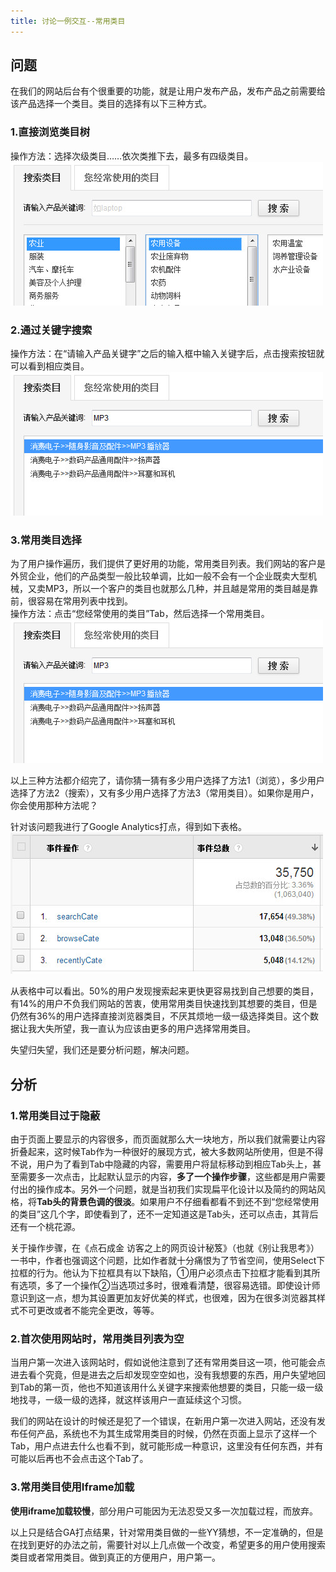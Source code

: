 ```yaml
---
title: 讨论一例交互--常用类目
---
```


## 问题

在我们的网站后台有个很重要的功能，就是让用户发布产品，发布产品之前需要给该产品选择一个类目。类目的选择有以下三种方式。  
### 1.直接浏览类目树  
操作方法：选择次级类目……依次类推下去，最多有四级类目。  
![直接浏览类目树](../images/category-browse.jpg)

### 2.通过关键字搜索  
操作方法：在“请输入产品关键字”之后的输入框中输入关键字后，点击搜索按钮就可以看到相应类目。 
![通过关键字搜索类目](../images/category-search.jpg)

### 3.常用类目选择
为了用户操作遍历，我们提供了更好用的功能，常用类目列表。我们网站的客户是外贸企业，他们的产品类型一般比较单调，比如一般不会有一个企业既卖大型机械，又卖MP3，所以一个客户的类目也就那么几种，并且越是常用的类目越是靠前，很容易在常用列表中找到。  
操作方法：点击“您经常使用的类目”Tab，然后选择一个常用类目。  
![通过关键字搜索类目](../images/category-search.jpg)

以上三种方法都介绍完了，请你猜一猜有多少用户选择了方法1（浏览），多少用户选择了方法2（搜索），又有多少用户选择了方法3（常用类目）。如果你是用户，你会使用那种方法呢？  
  
针对该问题我进行了Google Analytics打点，得到如下表格。  
![通过关键字搜索类目](../images/category-ga.jpg)

从表格中可以看出。50%的用户发现搜索起来更快更容易找到自己想要的类目，有14%的用户不负我们网站的苦衷，使用常用类目快速找到其想要的类目，但是仍然有36%的用户选择直接浏览器类目，不厌其烦地一级一级选择类目。这个数据让我大失所望，我一直认为应该由更多的用户选择常用类目。  

失望归失望，我们还是要分析问题，解决问题。  

## 分析

### 1.常用类目过于隐蔽
由于页面上要显示的内容很多，而页面就那么大一块地方，所以我们就需要让内容折叠起来，这时候Tab作为一种很好的展现方式，被大多数网站所使用，但是不得不说，用户为了看到Tab中隐藏的内容，需要用户将鼠标移动到相应Tab头上，甚至需要多一次点击，比起默认显示的内容，**多了一个操作步骤**，这些都是用户需要付出的操作成本。另外一个问题，就是当初我们实现扁平化设计以及简约的网站风格，将**Tab头的背景色调的很淡**。如果用户不仔细看都看不到还不到“您经常使用的类目”这几个字，即使看到了，还不一定知道这是Tab头，还可以点击，其背后还有一个桃花源。  

关于操作步骤，在《点石成金 访客之上的网页设计秘笈》（也就《别让我思考》）一书中，作者也强调这个问题，比如作者就十分痛恨为了节省空间，使用Select下拉框的行为。他认为下拉框具有以下缺陷，①用户必须点击下拉框才能看到其所有选项，多了一个操作②当选项过多时，很难看清楚，很容易选错。即使设计师意识到这一点，想为其设置更加友好优美的样式，也很难，因为在很多浏览器其样式不可更改或者不能完全更改，等等。

### 2.首次使用网站时，常用类目列表为空
当用户第一次进入该网站时，假如说他注意到了还有常用类目这一项，他可能会点进去看个究竟，但是进去之后却发现空空如也，没有我想要的东西，用户失望地回到Tab的第一页，他也不知道该用什么关键字来搜索他想要的类目，只能一级一级地找寻，一级一级的选择，就这样该用户一直延续这个习惯。  

我们的网站在设计的时候还是犯了一个错误，在新用户第一次进入网站，还没有发布任何产品，系统也不为其生成常用类目的时候，仍然在页面上显示了这样一个Tab，用户点进去什么也看不到，就可能形成一种意识，这里没有任何东西，并有可能以后再也不会点击这个Tab了。  

### 3.常用类目使用Iframe加载
**使用iframe加载较慢**，部分用户可能因为无法忍受又多一次加载过程，而放弃。

以上只是结合GA打点结果，针对常用类目做的一些YY猜想，不一定准确的，但是在找到更好的办法之前，需要针对以上几点做一个改变，希望更多的用户使用搜索类目或者常用类目。做到真正的方便用户，用户第一。  